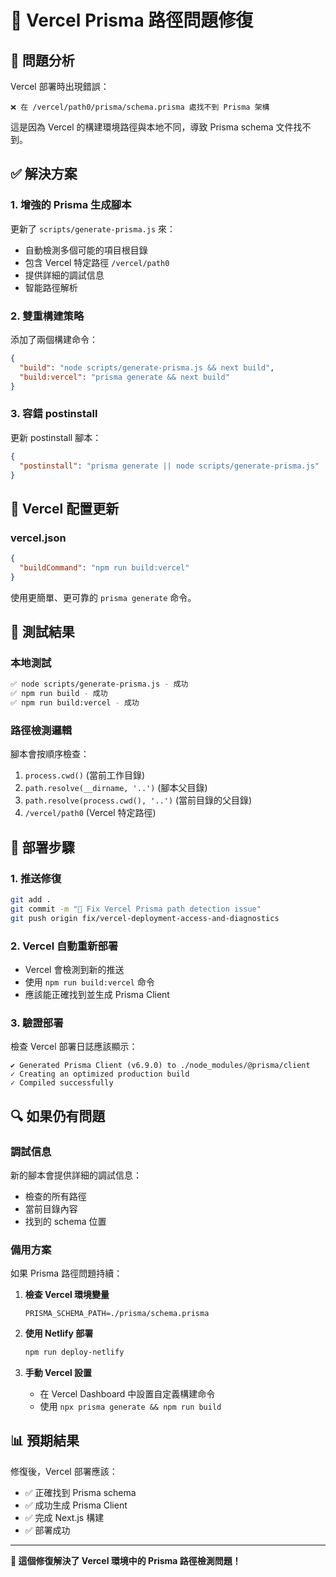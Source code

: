 # 🔧 Vercel Prisma 路徑問題修復

## 🚨 問題分析

Vercel 部署時出現錯誤：
```
❌ 在 /vercel/path0/prisma/schema.prisma 處找不到 Prisma 架構
```

這是因為 Vercel 的構建環境路徑與本地不同，導致 Prisma schema 文件找不到。

## ✅ 解決方案

### 1. 增強的 Prisma 生成腳本

更新了 `scripts/generate-prisma.js` 來：
- 自動檢測多個可能的項目根目錄
- 包含 Vercel 特定路徑 `/vercel/path0`
- 提供詳細的調試信息
- 智能路徑解析

### 2. 雙重構建策略

添加了兩個構建命令：
```json
{
  "build": "node scripts/generate-prisma.js && next build",
  "build:vercel": "prisma generate && next build"
}
```

### 3. 容錯 postinstall

更新 postinstall 腳本：
```json
{
  "postinstall": "prisma generate || node scripts/generate-prisma.js"
}
```

## 🔧 Vercel 配置更新

### vercel.json
```json
{
  "buildCommand": "npm run build:vercel"
}
```

使用更簡單、更可靠的 `prisma generate` 命令。

## 🧪 測試結果

### 本地測試
```bash
✅ node scripts/generate-prisma.js - 成功
✅ npm run build - 成功  
✅ npm run build:vercel - 成功
```

### 路徑檢測邏輯
腳本會按順序檢查：
1. `process.cwd()` (當前工作目錄)
2. `path.resolve(__dirname, '..')` (腳本父目錄)
3. `path.resolve(process.cwd(), '..')` (當前目錄的父目錄)
4. `/vercel/path0` (Vercel 特定路徑)

## 🚀 部署步驟

### 1. 推送修復
```bash
git add .
git commit -m "🔧 Fix Vercel Prisma path detection issue"
git push origin fix/vercel-deployment-access-and-diagnostics
```

### 2. Vercel 自動重新部署
- Vercel 會檢測到新的推送
- 使用 `npm run build:vercel` 命令
- 應該能正確找到並生成 Prisma Client

### 3. 驗證部署
檢查 Vercel 部署日誌應該顯示：
```
✔ Generated Prisma Client (v6.9.0) to ./node_modules/@prisma/client
✓ Creating an optimized production build
✓ Compiled successfully
```

## 🔍 如果仍有問題

### 調試信息
新的腳本會提供詳細的調試信息：
- 檢查的所有路徑
- 當前目錄內容
- 找到的 schema 位置

### 備用方案
如果 Prisma 路徑問題持續：

1. **檢查 Vercel 環境變量**
   ```
   PRISMA_SCHEMA_PATH=./prisma/schema.prisma
   ```

2. **使用 Netlify 部署**
   ```bash
   npm run deploy-netlify
   ```

3. **手動 Vercel 設置**
   - 在 Vercel Dashboard 中設置自定義構建命令
   - 使用 `npx prisma generate && npm run build`

## 📊 預期結果

修復後，Vercel 部署應該：
- ✅ 正確找到 Prisma schema
- ✅ 成功生成 Prisma Client
- ✅ 完成 Next.js 構建
- ✅ 部署成功

---

**🎯 這個修復解決了 Vercel 環境中的 Prisma 路徑檢測問題！**